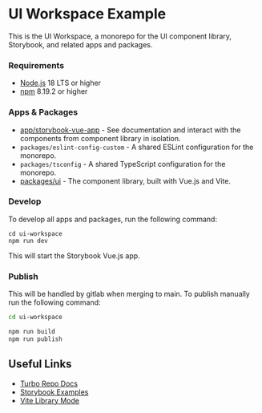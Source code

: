 # UI Workspace Example

This is the UI Workspace, a monorepo for the UI component library, Storybook, and related apps and packages.

### Requirements

- [Node.js](https://nodejs.org/en/) 18 LTS or higher
- [npm](https://www.npmjs.com/) 8.19.2 or higher

### Apps & Packages

- [app/storybook-vue-app](./apps/sb-vue-app/README.md) - See documentation and interact with the components from component library in isolation.
- `packages/eslint-config-custom` - A shared ESLint configuration for the monorepo.
- `packages/tsconfig` - A shared TypeScript configuration for the monorepo.
- [packages/ui](./packages/ui/README.md) - The component library, built with Vue.js and Vite.

### Develop

To develop all apps and packages, run the following command:

```
cd ui-workspace
npm run dev
```

This will start the Storybook Vue.js app.

### Publish

This will be handled by gitlab when merging to main. To publish manually run the following command:

```bash
cd ui-workspace

npm run build
npm run publish
```


## Useful Links

- [Turbo Repo Docs](https://turborepo.org/docs/)
- [Storybook Examples](https://storybook.js.org/showcase)
- [Vite Library Mode](https://vitejs.dev/guide/build.html#library-mode)

